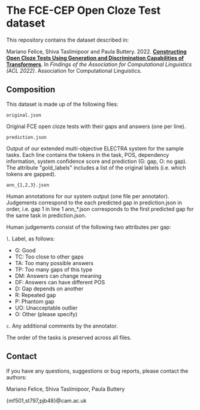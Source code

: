 # The FCE-CEP Open Cloze Test dataset

This repository contains the dataset described in: 

Mariano Felice, Shiva Taslimipoor and Paula Buttery. 2022. [**Constructing Open Cloze Tests Using Generation and Discrimination Capabilities of Transformers**]( http://arxiv.org/abs/2204.07237). In *Findings of the Association for Computational Linguistics (ACL 2022)*. Association for Computational Linguistics.

## Composition

This dataset is made up of the following files:

`original.json`

Original FCE open cloze tests with their gaps and answers (one per line).

`prediction.json`

Output of our extended multi-objective ELECTRA system for the sample tasks. Each line contains the tokens in the task, POS, dependency information, system confidence score and prediction (G: gap, O: no gap). The attribute "gold_labels" includes a list of the original labels (i.e. which tokens are gapped).

`ann_{1,2,3}.json`

Human annotations for our system output (one file per annotator). Judgements correspond to the each predicted gap in prediction.json in order, i.e. gap 1 in line 1 ann_*.json corresponds to the first predicted gap for the same task in prediction.json.

Human judgements consist of the following two attributes per gap:

`l`. Label, as follows:

- G:   Good
- TC:   Too close to other gaps
- TA:  Too many possible answers
- TP:  Too many gaps of this type
- DM:  Answers can change meaning
- DF:  Answers can have different POS
- D:   Gap depends on another
- R:   Repeated gap
- P:   Phantom gap
- UO:  Unacceptable outlier
- O:   Other (please specify)

`c`. Any additional comments by the annotator.

The order of the tasks is preserved across all files.

## Contact

If you have any questions, suggestions or bug reports, please contact the authors:

Mariano Felice, Shiva Taslimipoor, Paula Buttery

{mf501,st797,pjb48}@cam.ac.uk
